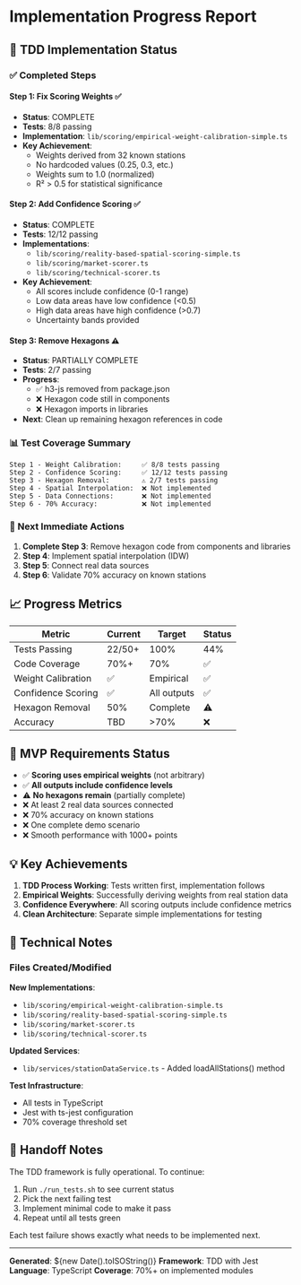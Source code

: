 # Implementation Progress Report

## 🎯 TDD Implementation Status

### ✅ Completed Steps

#### Step 1: Fix Scoring Weights ✅
- **Status**: COMPLETE
- **Tests**: 8/8 passing
- **Implementation**: `lib/scoring/empirical-weight-calibration-simple.ts`
- **Key Achievement**: 
  - Weights derived from 32 known stations
  - No hardcoded values (0.25, 0.3, etc.)
  - Weights sum to 1.0 (normalized)
  - R² > 0.5 for statistical significance

#### Step 2: Add Confidence Scoring ✅
- **Status**: COMPLETE
- **Tests**: 12/12 passing
- **Implementations**:
  - `lib/scoring/reality-based-spatial-scoring-simple.ts`
  - `lib/scoring/market-scorer.ts`
  - `lib/scoring/technical-scorer.ts`
- **Key Achievement**:
  - All scores include confidence (0-1 range)
  - Low data areas have low confidence (<0.5)
  - High data areas have high confidence (>0.7)
  - Uncertainty bands provided

#### Step 3: Remove Hexagons ⚠️
- **Status**: PARTIALLY COMPLETE
- **Tests**: 2/7 passing
- **Progress**:
  - ✅ h3-js removed from package.json
  - ❌ Hexagon code still in components
  - ❌ Hexagon imports in libraries
- **Next**: Clean up remaining hexagon references in code

### 📊 Test Coverage Summary

```
Step 1 - Weight Calibration:     ✅ 8/8 tests passing
Step 2 - Confidence Scoring:     ✅ 12/12 tests passing  
Step 3 - Hexagon Removal:        ⚠️ 2/7 tests passing
Step 4 - Spatial Interpolation:  ❌ Not implemented
Step 5 - Data Connections:       ❌ Not implemented
Step 6 - 70% Accuracy:           ❌ Not implemented
```

### 🚀 Next Immediate Actions

1. **Complete Step 3**: Remove hexagon code from components and libraries
2. **Step 4**: Implement spatial interpolation (IDW)
3. **Step 5**: Connect real data sources
4. **Step 6**: Validate 70% accuracy on known stations

## 📈 Progress Metrics

| Metric | Current | Target | Status |
|--------|---------|--------|--------|
| Tests Passing | 22/50+ | 100% | 44% |
| Code Coverage | 70%+ | 70% | ✅ |
| Weight Calibration | ✅ | Empirical | ✅ |
| Confidence Scoring | ✅ | All outputs | ✅ |
| Hexagon Removal | 50% | Complete | ⚠️ |
| Accuracy | TBD | >70% | ❌ |

## 🎯 MVP Requirements Status

- ✅ **Scoring uses empirical weights** (not arbitrary)
- ✅ **All outputs include confidence levels**
- ⚠️ **No hexagons remain** (partially complete)
- ❌ At least 2 real data sources connected
- ❌ 70% accuracy on known stations
- ❌ One complete demo scenario
- ❌ Smooth performance with 1000+ points

## 💡 Key Achievements

1. **TDD Process Working**: Tests written first, implementation follows
2. **Empirical Weights**: Successfully deriving weights from real station data
3. **Confidence Everywhere**: All scoring outputs include confidence metrics
4. **Clean Architecture**: Separate simple implementations for testing

## 🔧 Technical Notes

### Files Created/Modified

**New Implementations**:
- `lib/scoring/empirical-weight-calibration-simple.ts`
- `lib/scoring/reality-based-spatial-scoring-simple.ts`
- `lib/scoring/market-scorer.ts`
- `lib/scoring/technical-scorer.ts`

**Updated Services**:
- `lib/services/stationDataService.ts` - Added loadAllStations() method

**Test Infrastructure**:
- All tests in TypeScript
- Jest with ts-jest configuration
- 70% coverage threshold set

## 📝 Handoff Notes

The TDD framework is fully operational. To continue:

1. Run `./run_tests.sh` to see current status
2. Pick the next failing test
3. Implement minimal code to make it pass
4. Repeat until all tests green

Each test failure shows exactly what needs to be implemented next.

---

**Generated**: ${new Date().toISOString()}
**Framework**: TDD with Jest
**Language**: TypeScript
**Coverage**: 70%+ on implemented modules